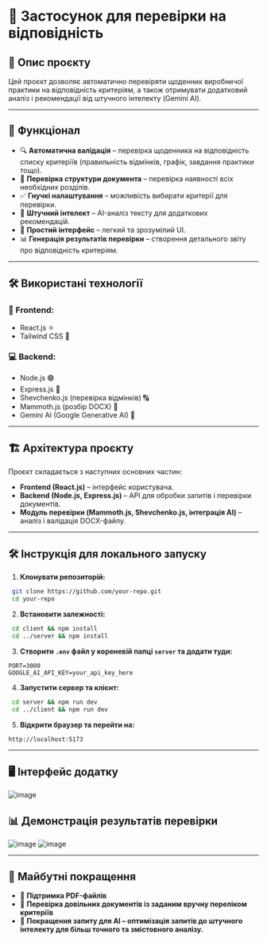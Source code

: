 # 📘 Застосунок для перевірки на відповідність

## 📝 Опис проєкту

Цей проєкт дозволяє автоматично перевіряти щоденник виробничої практики на відповідність критеріям, а також отримувати додатковий аналіз і рекомендації від штучного інтелекту (Gemini AI).

---

## 🚀 Функціонал

- 🔍 **Автоматична валідація** – перевірка щоденника на відповідність списку критеріїв (правильність відмінків, графік, завдання практики тощо).
- 📑 **Перевірка структури документа** – перевірка наявності всіх необхідних розділів.
- ✅ **Гнучкі налаштування** – можливість вибирати критерії для перевірки.
- 🤖 **Штучний інтелект** – AI-аналіз тексту для додаткових рекомендацій.
- 📄 **Простий інтерфейс** – легкий та зрозумілий UI.
- 📊 **Генерація результатів перевірки** – створення детального звіту про відповідність критеріям.

---

## 🛠 Використані технології

### 🎨 Frontend:

- React.js ⚛️
- Tailwind CSS 🎨

### 💻 Backend:

- Node.js 🟢
- Express.js 🚀
- Shevchenko.js (перевірка відмінків) 🔠
- Mammoth.js (розбір DOCX) 📄
- Gemini AI (Google Generative AI) 🤖

---

## 🏗 Архітектура проєкту

Проєкт складається з наступних основних частин:

- **Frontend (React.js)** – інтерфейс користувача.
- **Backend (Node.js, Express.js)** – API для обробки запитів і перевірки документів.
- **Модуль перевірки (Mammoth.js, Shevchenko.js, інтеграція AI)** – аналіз і валідація DOCX-файлу.

---

## 🛠 Інструкція для локального запуску

1. **Клонувати репозиторій:**

```sh
 git clone https://github.com/your-repo.git
 cd your-repo
```

2. **Встановити залежності:**

```sh
 cd client && npm install
 cd ../server && npm install
```

3. **Створити `.env` файл у кореневій папці `server` та додати туди:**

```
PORT=3000
GOOGLE_AI_API_KEY=your_api_key_here
```

4. **Запустити сервер та клієнт:**

```sh
 cd server && npm run dev
 cd ../client && npm run dev
```

5. **Відкрити браузер та перейти на:**

```
http://localhost:5173
```

---

## 🖥 Інтерфейс додатку
![image](https://github.com/user-attachments/assets/acaee7e5-63ab-4e1b-986e-e4c64ac7e4f9)

## 📊 Демонстрація результатів перевірки
![image](https://github.com/user-attachments/assets/4154f56b-2693-490b-9baa-8a746f9b5cca)
![image](https://github.com/user-attachments/assets/63eebb27-cdec-43bb-9cda-a6aecd757fae)


---

## 🔮 Майбутні покращення

- 📌 **Підтримка PDF-файлів**
- 📝 **Перевірка довільних документів із заданим вручну переліком критеріїв**
- 🎯 **Покращення запиту для AI – оптимізація запитів до штучного інтелекту для більш точного та змістовного аналізу.**
